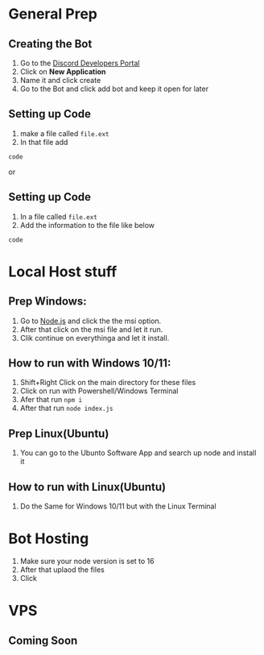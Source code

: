 # General Prep
## Creating the Bot 
1. Go to the [Discord Developers Portal](https://discord.com/developers/applications)
2. Click on **New Application**
3. Name it and click create
4. Go to the Bot and click add bot and keep it open for later
## Setting up Code
1. make a file called `file.ext`
2. In that file add
```ext
code
```

or

## Setting up Code
1. In a file called `file.ext`
2. Add the information to the file like below
```ext
code
``` 
# Local Host stuff
## Prep Windows:
1. Go to [Node.js](https://nodejs.org/en/download/) and click the the msi option.
2. After that click on the msi file and let it run.
3. Clik continue on everythinga and let it install.
## How to run with Windows 10/11:
1. Shift+Right Click on the main directory for these files
2. Click on run with Powershell/Windows Terminal
3. Afer that run `npm i`
4. After that run `node index.js`

## Prep Linux(Ubuntu)
1. You can go to the Ubunto Software App and search up node and install it

## How to run with Linux(Ubuntu)
1. Do the Same for Windows 10/11 but with the Linux Terminal

# Bot Hosting

1. Make sure your node version is set to 16
2. After that uplaod the files
3. Click 
# VPS
## Coming Soon
